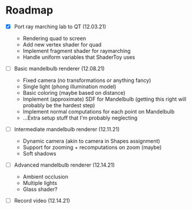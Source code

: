 # Roadmap 

- [x] Port ray marching lab to QT (12.03.21)
	+ Rendering quad to screen 
	+ Add new vertex shader for quad 
	+ Implement fragment shader for raymarching 
	+ Handle uniform variables that ShaderToy uses 

- [ ] Basic mandelbulb renderer (12.08.21)
	+ Fixed camera (no transformations or anything fancy)
	+ Single light (phong illumination model)
	+ Basic coloring (maybe based on distance) 
	+ Implement (approximate) SDF for Mandelbulb (getting this right 
	  will probably be the hardest step)
	+ Implement normal computations for each point on Mandelbulb 
	+ ...Extra setup stuff that I'm probably neglecting 

- [ ] Intermediate mandelbulb renderer (12.11.21)
	+ Dynamic camera (akin to camera in Shapes assignment)
	+ Support for zooming + recomputations on zoom (maybe)
	+ Soft shadows 

- [ ] Advanced mandelbulb renderer (12.14.21)
	+ Ambient occlusion 
	+ Multiple lights
	+ Glass shader?

- [ ] Record video (12.14.21)
